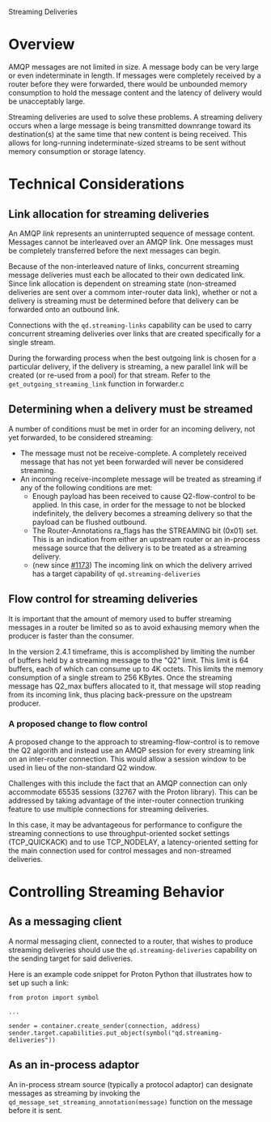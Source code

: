<!-- Licensed to the Apache Software Foundation (ASF) under one -->
<!-- or more contributor license agreements.  See the NOTICE file -->
<!-- distributed with this work for additional information -->
<!-- regarding copyright ownership.  The ASF licenses this file -->
<!-- to you under the Apache License, Version 2.0 (the -->
<!-- "License"); you may not use this file except in compliance -->
<!-- with the License.  You may obtain a copy of the License at -->

<!--   http://www.apache.org/licenses/LICENSE-2.0 -->

<!-- Unless required by applicable law or agreed to in writing, -->
<!-- software distributed under the License is distributed on an -->
<!-- "AS IS" BASIS, WITHOUT WARRANTIES OR CONDITIONS OF ANY -->
<!-- KIND, either express or implied.  See the License for the -->
<!-- specific language governing permissions and limitations -->
<!-- under the License. -->

Streaming Deliveries

# Overview
AMQP messages are not limited in size.  A message body can be very large or even indeterminate in length.  If messages were completely received by a router before they were forwarded, there would be unbounded memory consumption to hold the message content and the latency of delivery would be unacceptably large.

Streaming deliveries are used to solve these problems.  A streaming delivery occurs when a large message is being transmitted downrange toward its destination(s) at the same time that new content is being received.  This allows for long-running indeterminate-sized streams to be sent without memory consumption or storage latency.

# Technical Considerations

## Link allocation for streaming deliveries
An AMQP _link_ represents an uninterrupted sequence of message content.  Messages cannot be interleaved over an AMQP link.  One messages must be completely transferred before the next messages can begin.

Because of the non-interleaved nature of links, concurrent streaming message deliveries must each be allocated to their own dedicated link.  Since link allocation is dependent on streaming state (non-streamed deliveries are sent over a commom inter-router data link), whether or not a delivery is streaming must be determined before that delivery can be forwarded onto an outbound link.

Connections with the `qd.streaming-links` capability can be used to carry concurrent streaming deliveries over links that are created specifically for a single stream.

During the forwarding process when the best outgoing link is chosen for a particular delivery, if the delivery is streaming, a new parallel link will be created (or re-used from a pool) for that stream.  Refer to the `get_outgoing_streaming_link` function in forwarder.c

## Determining when a delivery must be streamed
A number of conditions must be met in order for an incoming delivery, not yet forwarded, to be considered streaming:

* The message must not be receive-complete.  A completely received message that has not yet been forwarded will never be considered streaming.
* An incoming receive-incomplete message will be treated as streaming if any of the following conditions are met:
    * Enough payload has been received to cause Q2-flow-control to be applied.  In this case, in order for the message to not be blocked indefinitely, the delivery becomes a streaming delivery so that the payload can be flushed outbound.
    * The Router-Annotations ra_flags has the STREAMING bit (0x01) set.  This is an indication from either an upstream router or an in-process message source that the delivery is to be treated as a streaming delivery.
    * (new since [#1173](https://github.com/skupperproject/skupper-router/issues/1173)) The incoming link on which the delivery arrived has a target capability of `qd.streaming-deliveries`

## Flow control for streaming deliveries
It is important that the amount of memory used to buffer streaming messages in a router be limited so as to avoid exhausing memory when the producer is faster than the consumer.

In the version 2.4.1 timeframe, this is accomplished by limiting the number of buffers held by a streaming message to the "Q2" limit.  This limit is 64 buffers, each of which can consume up to 4K octets.  This limits the memory consumption of a single stream to 256 KBytes.  Once the streaming message has Q2_max buffers allocated to it, that message will stop reading from its incoming link, thus placing back-pressure on the upstream producer.

### A proposed change to flow control
A proposed change to the approach to streaming-flow-control is to remove the Q2 algorith and instead use an AMQP session for every streaming link on an inter-router connection.  This would allow a session window to be used in lieu of the non-standard Q2 window.

Challenges with this include the fact that an AMQP connection can only accommodate 65535 sessions (32767 with the Proton library).  This can be addressed by taking advantage of the inter-router connection trunking feature to use multiple connections for streaming deliveries.

In this case, it may be advantageous for performance to configure the streaming connections to use throughput-oriented socket settings (TCP_QUICKACK) and to use TCP_NODELAY, a latency-oriented setting for the main connection used for control messages and non-streamed deliveries.

# Controlling Streaming Behavior

## As a messaging client
A normal messaging client, connected to a router, that wishes to produce streaming deliveries should use the `qd.streaming-deliveries` capability on the sending target for said deliveries.

Here is an example code snippet for Proton Python that illustrates how to set up such a link:

```
from proton import symbol

...

sender = container.create_sender(connection, address)
sender.target.capabilities.put_object(symbol("qd.streaming-deliveries"))
```

## As an in-process adaptor

An in-process stream source (typically a protocol adaptor) can designate messages as streaming by invoking the `qd_message_set_streaming_annotation(message)` function on the message before it is sent.